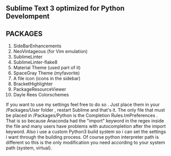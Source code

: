 Sublime Text 3 optimized for Python Develompent
-------------------------------------------------

PACKAGES
----------
1) SideBarEnhancements
2) NeoVintageous (for Vim emulation)
3) SublimeLinter
4) SublimeLinter-flake8
5) Material Theme (used part of it)
6) SpaceGray Theme (myfavorite)
7) A file icon (icons in the sidebar)
8) BracketHighlighter
9) PackageResourceViewer
10) Dayle Rees Colorschemes


If you want to use my settings feel free to do so . Just place them in your  /Packages/User folder , restart Sublime and  that's it.
The only file that must be placed in /Packages/Python is the Completion Rules.tmPreferences . That is so because Anaconda had the
"import" keyword in the regex inside the file and many users have problems with autocompletion after the import keyword.
 Also i use a custom Python3 build system so i can set the settings i want through the building process.
 Of course python interpreter path is different so this is the only modification you need according to your system path (system, virtual).


